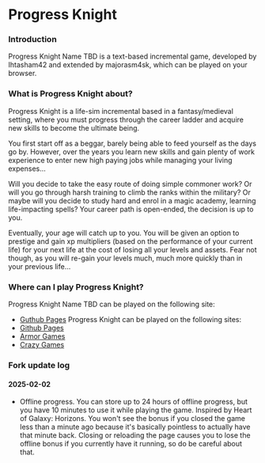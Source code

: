 # Progress Knight

### Introduction
Progress Knight Name TBD is a text-based incremental game, developed by Ihtasham42 and extended by majorasm4sk, which can be played on your browser.

### What is Progress Knight about?
Progress Knight is a life-sim incremental based in a fantasy/medieval setting, where you must progress through the career ladder and acquire new skills to become the ultimate being.

You first start off as a beggar, barely being able to feed yourself as the days go by. However, over the years you learn new skills and gain plenty of work experience to enter new high paying jobs while managing your living expenses...

Will you decide to take the easy route of doing simple commoner work? Or will you go through harsh training to climb the ranks within the military? Or maybe will you decide to study hard and enrol in a magic academy, learning life-impacting spells? Your career path is open-ended, the decision is up to you.

Eventually, your age will catch up to you. You will be given an option to prestige and gain xp multipliers (based on the performance of your current life) for your next life at the cost of losing all your levels and assets. Fear not though, as you will re-gain your levels much, much more quickly than in your previous life...

### Where can I play Progress Knight?
Progress Knight Name TBD can be played on the following site: 
- [Guthub Pages](https://majorasm4sk.github.io/progress-knight/) 
Progress Knight can be played on the following sites:  
- [Github Pages](https://ihtasham42.github.io/progress-knight/)  
- [Armor Games](https://armorgames.com/progress-knight-game/19095)
- [Crazy Games](https://www.crazygames.com/game/progress-knight)

### Fork update log

#### 2025-02-02

- Offline progress. You can store up to 24 hours of offline progress, but you have 10 minutes to use it while playing the game. Inspired by Heart of Galaxy: Horizons. You won't see the bonus if you closed the game less than a minute ago because it's basically pointless to actually have that minute back. Closing or reloading the page causes you to lose the offline bonus if you currently have it running, so do be careful about that.